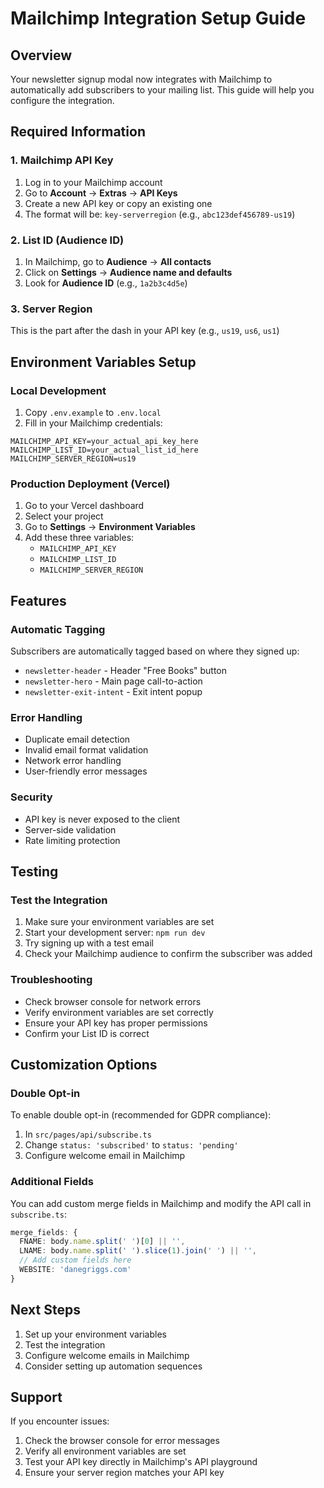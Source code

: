 # Mailchimp Integration Setup Guide

## Overview
Your newsletter signup modal now integrates with Mailchimp to automatically add subscribers to your mailing list. This guide will help you configure the integration.

## Required Information

### 1. Mailchimp API Key
1. Log in to your Mailchimp account
2. Go to **Account** → **Extras** → **API Keys**
3. Create a new API key or copy an existing one
4. The format will be: `key-serverregion` (e.g., `abc123def456789-us19`)

### 2. List ID (Audience ID)
1. In Mailchimp, go to **Audience** → **All contacts**
2. Click on **Settings** → **Audience name and defaults**
3. Look for **Audience ID** (e.g., `1a2b3c4d5e`)

### 3. Server Region
This is the part after the dash in your API key (e.g., `us19`, `us6`, `us1`)

## Environment Variables Setup

### Local Development
1. Copy `.env.example` to `.env.local`
2. Fill in your Mailchimp credentials:

```env
MAILCHIMP_API_KEY=your_actual_api_key_here
MAILCHIMP_LIST_ID=your_actual_list_id_here  
MAILCHIMP_SERVER_REGION=us19
```

### Production Deployment (Vercel)
1. Go to your Vercel dashboard
2. Select your project
3. Go to **Settings** → **Environment Variables**
4. Add these three variables:
   - `MAILCHIMP_API_KEY`
   - `MAILCHIMP_LIST_ID` 
   - `MAILCHIMP_SERVER_REGION`

## Features

### Automatic Tagging
Subscribers are automatically tagged based on where they signed up:
- `newsletter-header` - Header "Free Books" button
- `newsletter-hero` - Main page call-to-action
- `newsletter-exit-intent` - Exit intent popup

### Error Handling
- Duplicate email detection
- Invalid email format validation
- Network error handling
- User-friendly error messages

### Security
- API key is never exposed to the client
- Server-side validation
- Rate limiting protection

## Testing

### Test the Integration
1. Make sure your environment variables are set
2. Start your development server: `npm run dev`
3. Try signing up with a test email
4. Check your Mailchimp audience to confirm the subscriber was added

### Troubleshooting
- Check browser console for network errors
- Verify environment variables are set correctly
- Ensure your API key has proper permissions
- Confirm your List ID is correct

## Customization Options

### Double Opt-in
To enable double opt-in (recommended for GDPR compliance):
1. In `src/pages/api/subscribe.ts`
2. Change `status: 'subscribed'` to `status: 'pending'`
3. Configure welcome email in Mailchimp

### Additional Fields
You can add custom merge fields in Mailchimp and modify the API call in `subscribe.ts`:

```typescript
merge_fields: {
  FNAME: body.name.split(' ')[0] || '',
  LNAME: body.name.split(' ').slice(1).join(' ') || '',
  // Add custom fields here
  WEBSITE: 'danegriggs.com'
}
```

## Next Steps
1. Set up your environment variables
2. Test the integration
3. Configure welcome emails in Mailchimp
4. Consider setting up automation sequences

## Support
If you encounter issues:
1. Check the browser console for error messages
2. Verify all environment variables are set
3. Test your API key directly in Mailchimp's API playground
4. Ensure your server region matches your API key